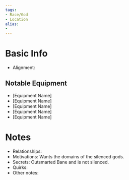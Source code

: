 ```yaml
---
tags:
- Race/God
- Location
alias:
- 
---
```


# Basic Info
- Alignment: 


## Notable Equipment
- [Equipment Name]
- [Equipment Name]
- [Equipment Name]
- [Equipment Name]
- [Equipment Name]

# Notes
- Relationships: 
- Motivations: Wants the domains of the silenced gods.
- Secrets: Outsmarted Bane and is not silenced. 
- Quirks: 
- Other notes: 

